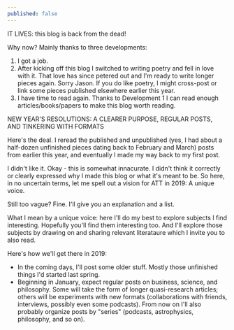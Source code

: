 ```yaml
---
published: false
---
```

IT LIVES: this blog is back from the dead!

Why now? Mainly thanks to three developments:
1. I got a job.
2. After kicking off this blog I switched to writing poetry and fell in love with it. That love has since petered out and I'm ready to write longer pieces again. Sorry Jason. If you do like poetry, I might cross-post or link some pieces published elsewhere earlier this year.
3. I have time to read again. Thanks to Development 1 I can read enough articles/books/papers to make this blog worth reading.

NEW YEAR'S RESOLUTIONS: A CLEARER PURPOSE, REGULAR POSTS, AND TINKERING WITH FORMATS

Here's the deal. I reread the published and unpublished (yes, I had about a half-dozen unfinished pieces dating back to February and March) posts from earlier this year, and eventually I made my way back to my first post.

I didn't like it. Okay - this is somewhat innacurate. I didn't think it correctly or clearly expressed why I made this blog or what it's meant to be. So here, in no uncertain terms, let me spell out a vision for ATT in 2019: A unique voice.

Still too vague? Fine. I'll give you an explanation and a list.

What I mean by a unique voice: here I'll do my best to explore subjects I find interesting. Hopefully you'll find them interesting too. And I'll explore those subjects by drawing on and sharing relevant literataure which I invite you to also read.

Here's how we'll get there in 2019:
- In the coming days, I'll post some older stuff. Mostly those unfinished things I'd started last spring.
- Beginning in January, expect regular posts on business, science, and philosophy. Some will take the form of longer quasi-research articles; others will be experiments with new formats (collaborations with friends, interviews, possibly even some podcasts). From now on I'll also probably organize posts by "series" (podcasts, astrophysics, philosophy, and so on).



